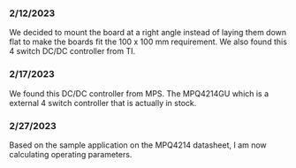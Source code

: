 ### 2/12/2023

We decided to mount the board at a right angle instead of laying them down flat to make the boards fit the 100 x 100 mm requirement. We also found this 4 switch DC/DC controller from TI. 

### 2/17/2023

We found this DC/DC controller from MPS. The MPQ4214GU which is a external 4 switch controller that is actually in stock. 

### 2/27/2023

Based on the sample application on the MPQ4214 datasheet, I am now calculating operating parameters. 